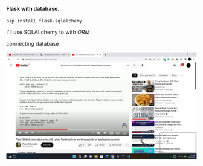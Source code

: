 **Flask with database.**

`pip install flask-sqlalchemy`

I'll use SQLALchemy to with *ORM*

connecting database 

<img src="Screenshot.png">